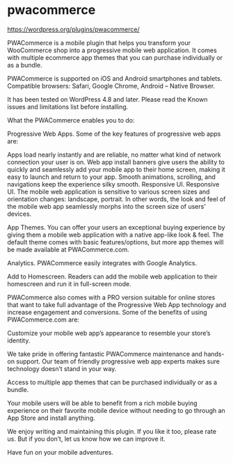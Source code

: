 # pwacommerce

https://wordpress.org/plugins/pwacommerce/


PWACommerce is a mobile plugin that helps you transform your WooCommerce shop into a progressive mobile web application. It comes with multiple ecommerce app themes that you can purchase individually or as a bundle.

PWACommerce is supported on iOS and Android smartphones and tablets. Compatible browsers: Safari, Google Chrome, Android – Native Browser.

It has been tested on WordPress 4.8 and later. Please read the Known issues and limitations list before installing.

What the PWACommerce enables you to do:

Progressive Web Apps. Some of the key features of progressive web apps are:

Apps load nearly instantly and are reliable, no matter what kind of network connection your user is on.
Web app install banners give users the ability to quickly and seamlessly add your mobile app to their home screen, making it easy to launch and return to your app.
Smooth animations, scrolling, and navigations keep the experience silky smooth.
Responsive UI.
Responsive UI. The mobile web application is sensitive to various screen sizes and orientation changes: landscape, portrait. In other words, the look and feel of the mobile web app seamlessly morphs into the screen size of users’ devices.

App Themes. You can offer your users an exceptional buying experience by giving them a mobile web application with a native app-like look & feel. The default theme comes with basic features/options, but more app themes will be made available at PWACommerce.com.

Analytics. PWACommerce easily integrates with Google Analytics.

Add to Homescreen. Readers can add the mobile web application to their homescreen and run it in full-screen mode.

PWACommerce also comes with a PRO version suitable for online stores that want to take full advantage of the Progressive Web App technology and increase engagement and conversions. Some of the benefits of using PWACommerce.com are:

Customize your mobile web app’s appearance to resemble your store’s identity.

We take pride in offering fantastic PWACommerce maintenance and hands-on support. Our team of friendly progressive web app experts makes sure technology doesn’t stand in your way.

Access to multiple app themes that can be purchased individually or as a bundle.

Your mobile users will be able to benefit from a rich mobile buying experience on their favorite mobile device without needing to go through an App Store and install anything.

We enjoy writing and maintaining this plugin. If you like it too, please rate us. But if you don’t, let us know how we can improve it.

Have fun on your mobile adventures.
